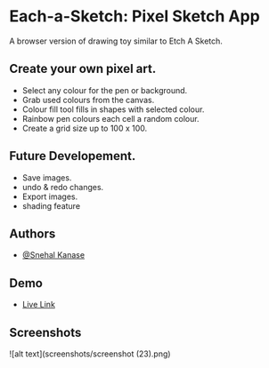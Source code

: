 # Each-a-Sketch: Pixel Sketch App

A browser version of drawing toy similar to Etch A Sketch.

## Create your own pixel art.

 - Select any colour for the pen or background.
 - Grab used colours from the canvas.
 - Colour fill tool fills in shapes with selected colour.
 - Rainbow pen colours each cell a random colour.
 - Create a grid size up to 100 x 100.

 ## Future Developement.
 - Save images.
 - undo & redo changes.
 - Export images.
 - shading feature
 ## Authors

- [@Snehal Kanase](https://github.com/snehalkanase)
## Demo

- [Live Link](https://github.com/snehalkanase)

## Screenshots

![alt text](screenshots/screenshot (23).png)

